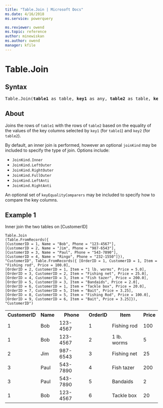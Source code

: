 ```yaml
---
title: "Table.Join | Microsoft Docs"
ms.date: 4/16/2018
ms.service: powerquery

ms.reviewer: owend
ms.topic: reference
author: minewiskan
ms.author: owend
manager: kfile
---
```

# Table.Join

## Syntax

<pre>
Table.Join(<b>table1</b> as table, <b>key1</b> as any, <b>table2</b> as table, <b>key2</b> as any, optional <b>joinKind</b> as nullable number, optional <b>joinAlgorithm</b> as nullable number, optional <b>keyEqualityComparers</b> as nullable list) as table
</pre>

## About
Joins the rows of `table1` with the rows of `table2` based on the equality of the values of the key columns selected by `key1` (for `table1`) and `key2` (for `table2`).

By default, an inner join is performed, however an optional `joinKind` may be included to specify the type of join. Options include: <ul> <li>`JoinKind.Inner`</li> <li>`JoinKind.LeftOuter`</li> <li>`JoinKind.RightOuter`</li> <li>`JoinKind.FullOuter`</li> <li>`JoinKind.LeftAnti`</li> <li>`JoinKind.RightAnti`</li> </ul> </p> <p>An optional set of `keyEqualityComparers` may be included to specify how to compare the key columns.

## Example 1
Inner join the two tables on [CustomerID]

```powerquery-m
Table.Join
(Table.FromRecords({
[CustomerID = 1, Name = "Bob", Phone = "123-4567"],
[CustomerID = 2, Name = "Jim", Phone = "987-6543"], 
[CustomerID = 3, Name = "Paul", Phone = "543-7890"],
[CustomerID = 4, Name = "Ringo", Phone = "232-1550"]}), 
"CustomerID", Table.FromRecords({ [OrderID = 1, CustomerID = 1, Item = "Fishing rod", Price = 100.0], 
[OrderID = 2, CustomerID = 1, Item = "1 lb. worms", Price = 5.0],
[OrderID = 3, CustomerID = 2, Item = "Fishing net", Price = 25.0], 
[OrderID = 4, CustomerID = 3, Item = "Fish tazer", Price = 200.0], 
[OrderID = 5, CustomerID = 3, Item = "Bandaids", Price = 2.0], 
[OrderID = 6, CustomerID = 1, Item = "Tackle box", Price = 20.0],
[OrderID = 7, CustomerID = 5, Item = "Bait", Price = 3.25], 
[OrderID = 8, CustomerID = 5, Item = "Fishing Rod", Price = 100.0], 
[OrderID = 9, CustomerID = 6, Item = "Bait", Price = 3.25]}), "CustomerID")
```

<table> <tr> <th>CustomerID</th> <th>Name</th> <th>Phone</th> <th>OrderID</th> <th>Item</th> <th>Price</th> </tr> <tr> <td>1</td> <td>Bob</td> <td>123-4567</td> <td>1</td> <td>Fishing rod</td> <td>100</td> </tr> <tr> <td>1</td> <td>Bob</td> <td>123-4567</td> <td>2</td> <td>1 lb. worms</td> <td>5</td> </tr> <tr> <td>2</td> <td>Jim</td> <td>987-6543</td> <td>3</td> <td>Fishing net</td> <td>25</td> </tr> <tr> <td>3</td> <td>Paul</td> <td>543-7890</td> <td>4</td> <td>Fish tazer</td> <td>200</td> </tr> <tr> <td>3</td> <td>Paul</td> <td>543-7890</td> <td>5</td> <td>Bandaids</td> <td>2</td> </tr> <tr> <td>1</td> <td>Bob</td> <td>123-4567</td> <td>6</td> <td>Tackle box</td> <td>20</td> </tr> </table>

  
